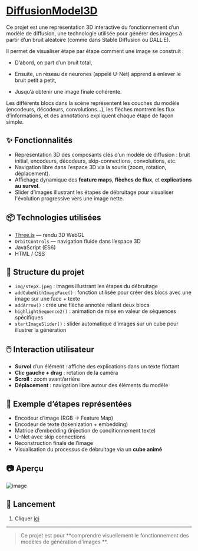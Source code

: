 # [DiffusionModel3D](https://paulquidev.github.io/DiffusionModel3D/)
Ce projet est une représentation 3D interactive du fonctionnement d’un modèle de diffusion, une technologie utilisée pour générer des images à partir d’un bruit aléatoire (comme dans Stable Diffusion ou DALL·E).

Il permet de visualiser étape par étape comment une image se construit :

   - D’abord, on part d’un bruit total,

   - Ensuite, un réseau de neurones (appelé U-Net) apprend à enlever le bruit petit à petit,

   - Jusqu’à obtenir une image finale cohérente.

Les différents blocs dans la scène représentent les couches du modèle (encodeurs, décodeurs, convolutions…), les flèches montrent les flux d’informations, et des annotations expliquent chaque étape de façon simple.

## ✨ Fonctionnalités

- Représentation 3D des composants clés d’un modèle de diffusion : bruit initial, encodeurs, décodeurs, skip-connections, convolutions, etc.
- Navigation libre dans l’espace 3D via la souris (zoom, rotation, déplacement).
- Affichage dynamique des **feature maps**, **flèches de flux**, et **explications au survol**.
- Slider d’images illustrant les étapes de débruitage pour visualiser l'évolution progressive vers une image nette.

## 📦 Technologies utilisées

- [Three.js](https://threejs.org/) — rendu 3D WebGL
- `OrbitControls` — navigation fluide dans l’espace 3D
- JavaScript (ES6)
- HTML / CSS

## 📁 Structure du projet

- `img/stepX.jpeg` : images illustrant les étapes du débruitage
- `addCubeWithImageFace()` : fonction utilisée pour créer des blocs avec une image sur une face + texte
- `addArrow()` : crée une flèche annotée reliant deux blocs
- `highlightSequence2()` : animation de mise en valeur de séquences spécifiques
- `startImageSlider()` : slider automatique d’images sur un cube pour illustrer la génération

## 🖱️ Interaction utilisateur

- **Survol** d’un élément : affiche des explications dans un texte flottant
- **Clic gauche + drag** : rotation de la caméra
- **Scroll** : zoom avant/arrière
- **Déplacement** : navigation libre autour des éléments du modèle

## 🧠 Exemple d’étapes représentées

- Encodeur d’image (RGB -> Feature Map)
- Encodeur de texte (tokenization + embedding)
- Matrice d’embedding (injection de conditionnement texte)
- U-Net avec skip connections
- Reconstruction finale de l’image
- Visualisation du processus de débruitage via un **cube animé**

## 📷 Aperçu

![image](https://github.com/user-attachments/assets/c7166250-f497-4b89-9a9c-43fdef772eff)


## 🚀 Lancement

1. Cliquer  [ici](https://paulquidev.github.io/DiffusionModel3D/)

---

> Ce projet est pour **comprendre visuellement le fonctionnement des modèles de génération d'images **. 
